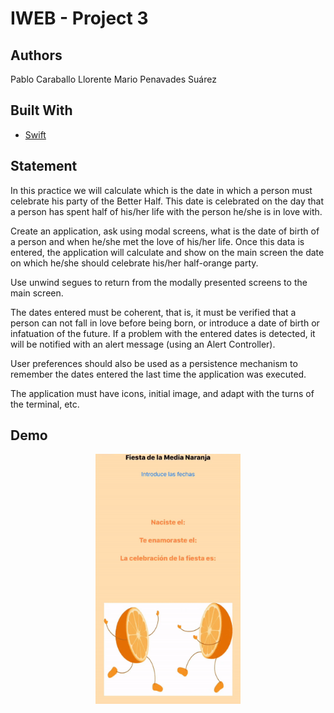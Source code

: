 # IWEB - Project 3
## Authors
Pablo Caraballo Llorente
Mario Penavades Suárez

## Built With
- [Swift](https://www.apple.com/swift/)

## Statement 
In this practice we will calculate which is the date in which a person must celebrate his party of the Better Half. This date is celebrated on the day that a person has spent half of his/her life with the person he/she is in love with.

Create an application, ask using modal screens, what is the date of birth of a person and when he/she met the love of his/her life. Once this data is entered, the application will calculate and show on the main screen the date on which he/she should celebrate his/her half-orange party.

Use unwind segues to return from the modally presented screens to the main screen.

The dates entered must be coherent, that is, it must be verified that a person can not fall in love before being born, or introduce a date of birth or infatuation of the future. If a problem with the entered dates is detected, it will be notified with an alert message (using an Alert Controller).

User preferences should also be used as a persistence mechanism to remember the dates entered the last time the application was executed.

The application must have icons, initial image, and adapt with the turns of the terminal, etc.

## Demo
<p align="center">
    <img src="p3.gif" alt="Demo" height="400" />
</p>